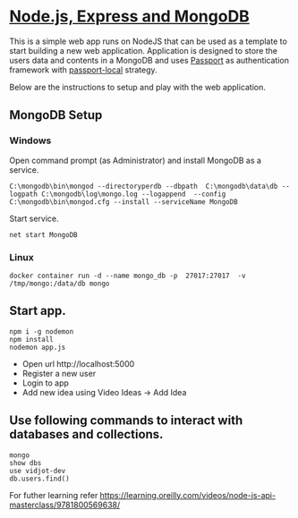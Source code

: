 # [Node.js, Express and MongoDB](https://learning.oreilly.com/videos/node-js-express-and/9781789535952)

This is a simple web app runs on NodeJS that can be used as a template to start building a new web application. Application is 
designed to store the users data and contents in a MongoDB and uses [Passport](http://www.passportjs.org) as authentication framework with [passport-local](http://www.passportjs.org/packages/passport-local/) strategy. 

Below are the instructions to setup and play with the web application. 


## MongoDB Setup
### Windows

Open command prompt (as Administrator) and install MongoDB as a service.

```
C:\mongodb\bin\mongod --directoryperdb --dbpath  C:\mongodb\data\db --logpath C:\mongodb\log\mongo.log --logappend  --config  C:\mongodb\bin\mongod.cfg --install --serviceName MongoDB
```

Start service.

```
net start MongoDB
```

### Linux

```
docker container run -d --name mongo_db -p  27017:27017  -v /tmp/mongo:/data/db mongo
```

## Start app. 

```
npm i -g nodemon
npm install
nodemon app.js
```

* Open url http://localhost:5000
* Register a new user
* Login to app
* Add new idea using Video Ideas -> Add Idea

## Use following commands to interact with databases and collections.

```
mongo
show dbs
use vidjot-dev
db.users.find()
```


For futher learning refer https://learning.oreilly.com/videos/node-js-api-masterclass/9781800569638/
